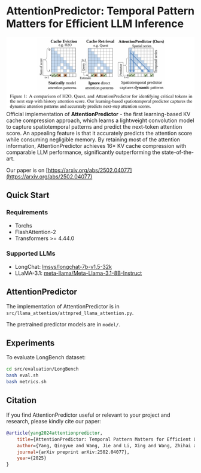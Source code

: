 # AttentionPredictor: Temporal Pattern Matters for Efficient LLM Inference

![Alt text](figs/image.png)
Official implementation of **AttentionPredictor** - the first learning-based KV cache compression approach, which learns a lightweight convolution model to capture spatiotemporal patterns and predict the next-token attention score. An appealing feature is that it accurately predicts the attention score while consuming negligible memory. By retaining most of the attention information, AttentionPredictor achieves 16× KV cache compression with comparable LLM performance, significantly outperforming the state-of-the-art.

Our paper is on [https://arxiv.org/abs/2502.04077](https://arxiv.org/abs/2502.04077)

## Quick Start

### Requirements
- Torchs
- FlashAttention-2
- Transformers >= 4.44.0

### Supported LLMs
- LongChat: [lmsys/longchat-7b-v1.5-32k](https://huggingface.co/lmsys/longchat-7b-v1.5-32k)
- LLaMA-3.1: [meta-llama/Meta-Llama-3.1-8B-Instruct](https://huggingface.co/meta-llama/Meta-Llama-3.1-8B-Instruct)

## AttentionPredictor

The implementation of AttentionPredictor is in `src/llama_attention/attnpred_llama_attention.py`.

The pretrained predictor models are in `model/`.

## Experiments
To evaluate LongBench dataset:
```bash
cd src/evaluation/LongBench
bash eval.sh
bash metrics.sh
```

## Citation

If you find AttentionPredictor useful or relevant to your project and research, please kindly cite our paper:

```bibtex
@article{yang2024attentionpredictor,
    title={AttentionPredictor: Temporal Pattern Matters for Efficient LLM Inference},
    author={Yang, Qingyue and Wang, Jie and Li, Xing and Wang, Zhihai and Chen, Chen and Chen, Lei and Yu, Xianzhi and Liu, Wulong and Hao, Jianye and Yuan, Mingxuan and others},
    journal={arXiv preprint arXiv:2502.04077},
    year={2025}
}
```



